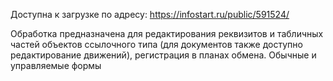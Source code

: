 Доступна к загрузке по адресу: https://infostart.ru/public/591524/

Обработка предназначена для редактирования реквизитов и табличных частей объектов ссылочного типа (для документов также доступно редактирование движений), регистрация в планах обмена. Обычные и управляемые формы
